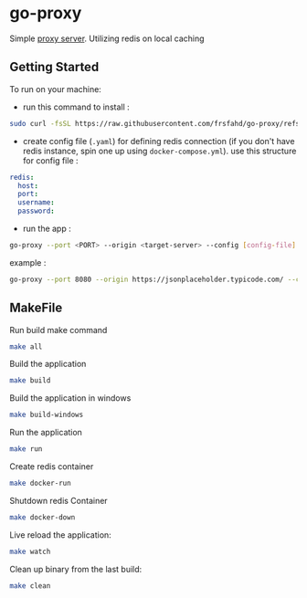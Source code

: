 # go-proxy

Simple [proxy server](https://roadmap.sh/projects/caching-server). Utilizing redis on local caching

## Getting Started

To run on your machine:

- run this command to install :

```bash
sudo curl -fsSL https://raw.githubusercontent.com/frsfahd/go-proxy/refs/heads/main/install.sh | bash
```

- create config file (`.yaml`) for defining redis connection (if you don't have redis instance, spin one up using `docker-compose.yml`). use this structure for config file :

```yaml
redis:
  host:
  port:
  username:
  password:
```

- run the app :

```bash
go-proxy --port <PORT> --origin <target-server> --config [config-file]
```

example :

```bash
go-proxy --port 8080 --origin https://jsonplaceholder.typicode.com/ --config config.yaml
```

## MakeFile

Run build make command

```bash
make all
```

Build the application

```bash
make build
```

Build the application in windows

```bash
make build-windows
```

Run the application

```bash
make run
```

Create redis container

```bash
make docker-run
```

Shutdown redis Container

```bash
make docker-down
```

Live reload the application:

```bash
make watch
```

Clean up binary from the last build:

```bash
make clean
```
